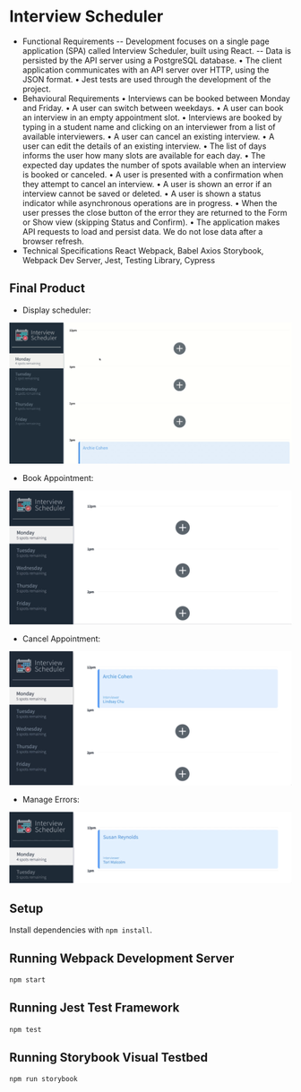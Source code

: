 # Interview Scheduler
- Functional Requirements
    -- Development focuses on a single page application (SPA) called Interview Scheduler, built using React.
    -- Data is persisted by the API server using a PostgreSQL database.
    • The client application communicates with an API server over HTTP, using the JSON format.
    • Jest tests are used through the development of the project.
- Behavioural Requirements
    • Interviews can be booked between Monday and Friday.
    • A user can switch between weekdays.
    • A user can book an interview in an empty appointment slot.
    • Interviews are booked by typing in a student name and clicking on an interviewer from a list of available interviewers.
    • A user can cancel an existing interview.
    • A user can edit the details of an existing interview.
    • The list of days informs the user how many slots are available for each day.
    • The expected day updates the number of spots available when an interview is booked or canceled.
    • A user is presented with a confirmation when they attempt to cancel an interview.
    • A user is shown an error if an interview cannot be saved or deleted.
    • A user is shown a status indicator while asynchronous operations are in progress.
    • When the user presses the close button of the error they are returned to the Form or Show view (skipping Status and Confirm).
    • The application makes API requests to load and persist data. We do not lose data after a browser refresh.
- Technical Specifications
        React
        Webpack, Babel
        Axios
        Storybook, Webpack Dev Server, Jest, Testing Library, Cypress

 ## Final Product

- Display scheduler:

!["Screenshot of scheduler"](https://github.com/fatimaEllabbar/scheduler/blob/master/public/docs/display.gif)


- Book Appointment: 

!["Screenshot of Book Appointment "](https://github.com/fatimaEllabbar/scheduler/blob/master/public/docs/bookAppointment.gif)


- Cancel Appointment: 

!["Screenshot of Cancel Appointment"](https://github.com/fatimaEllabbar/scheduler/blob/master/public/docs/cancelAppointment.gif)

- Manage Errors: 

!["Screenshot of Manage Errors"](https://github.com/fatimaEllabbar/scheduler/blob/master/public/docs/handlingError.gif)



## Setup

Install dependencies with `npm install`.

## Running Webpack Development Server

```sh
npm start
```

## Running Jest Test Framework

```sh
npm test
```

## Running Storybook Visual Testbed

```sh
npm run storybook
```

